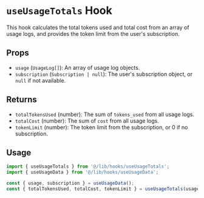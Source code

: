 # `useUsageTotals` Hook

This hook calculates the total tokens used and total cost from an array of usage logs, and provides the token limit from the user's subscription.

## Props

*   `usage` (`UsageLog[]`): An array of usage log objects.
*   `subscription` (`Subscription | null`): The user's subscription object, or `null` if not available.

## Returns

*   `totalTokensUsed` (number): The sum of `tokens_used` from all usage logs.
*   `totalCost` (number): The sum of `cost` from all usage logs.
*   `tokenLimit` (number): The token limit from the subscription, or 0 if no subscription.

## Usage

```typescript
import { useUsageTotals } from '@/lib/hooks/useUsageTotals';
import { useUsageData } from '@/lib/hooks/useUsageData';

const { usage, subscription } = useUsageData();
const { totalTokensUsed, totalCost, tokenLimit } = useUsageTotals(usage, subscription);
